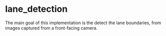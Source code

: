 # lane_detection
The main goal of this implementation is the detect the lane boundaries, from images captured from a front-facing camera.
